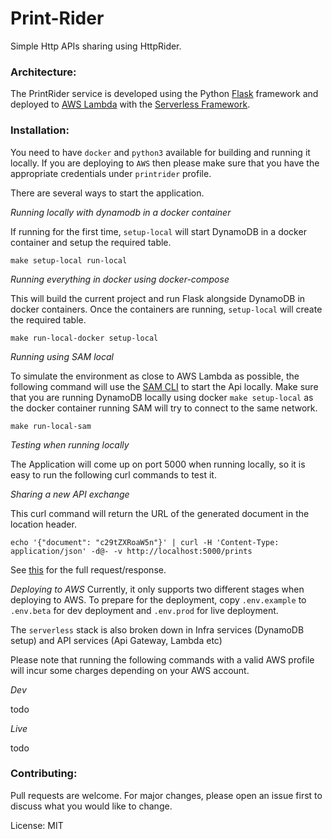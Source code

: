 # Print-Rider

Simple Http APIs sharing using HttpRider. 

<demo>

### Architecture:

The PrintRider service is developed using the Python [Flask]() framework and deployed to [AWS Lambda]() with the [Serverless Framework]().

<diagram>

### Installation:

You need to have `docker` and `python3` available for building and running it locally.
If you are deploying to `AWS` then please make sure that you have the appropriate credentials under `printrider` profile.

There are several ways to start the application.

*Running locally with dynamodb in a docker container*

If running for the first time, `setup-local` will start DynamoDB in a docker container and setup the required table.

`make setup-local run-local`

*Running everything in docker using docker-compose*

This will build the current project and run Flask alongside DynamoDB in docker containers. 
Once the containers are running, `setup-local` will create the required table.
 
`make run-local-docker setup-local`

*Running using SAM local*

To simulate the environment as close to AWS Lambda as possible, the following command will use the [SAM CLI]() to start the Api locally.
Make sure that you are running DynamoDB locally using docker `make setup-local` as the docker container running SAM will try to connect to the same network.

`make run-local-sam`

*Testing when running locally*

The Application will come up on port 5000 when running locally, so it is easy to run the following curl commands to test it.

_Sharing a new API exchange_

This curl command will return the URL of the generated document in the location header.

```
echo '{"document": "c29tZXRoaW5n"}' | curl -H 'Content-Type: application/json' -d@- -v http://localhost:5000/prints
```

See [this](https://printrider.bettercallbots.com/prints/13a0ab45-65fb-4511-bc61-dedccb9742e1) for the full request/response.  

*Deploying to AWS*
Currently, it only supports two different stages when deploying to AWS. 
To prepare for the deployment, copy `.env.example` to `.env.beta` for dev deployment and `.env.prod` for live deployment. 

The `serverless` stack is also broken down in Infra services (DynamoDB setup) and API services (Api Gateway, Lambda etc)

Please note that running the following commands with a valid AWS profile will incur some charges depending on your AWS account.

_Dev_

todo

_Live_

todo

### Contributing:

Pull requests are welcome. For major changes, please open an issue first to discuss what you would like to change.

License:
MIT